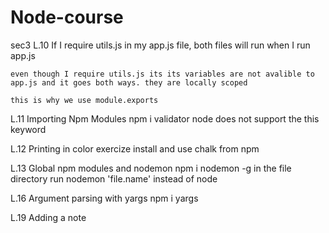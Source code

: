 # Node-course

sec3 L.10
    If I require utils.js in my app.js file, both files will run when I run app.js

    even though I require utils.js its its variables are not avalible to app.js and it goes both ways. they are locally scoped

    this is why we use module.exports

L.11 Importing Npm Modules
    npm i validator
    node does not support the this keyword

L.12 Printing in color exercize
    install and use chalk from npm

L.13 Global npm modules and nodemon
    npm i nodemon -g
    in the file directory run nodemon 'file.name'  instead of node

L.16 Argument parsing with yargs
    npm i yargs

L.19 Adding a note

